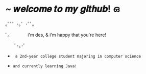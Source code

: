 # ~ 𝒘𝒆𝒍𝒄𝒐𝒎𝒆 𝒕𝒐 𝒎𝒚 𝒈𝒊𝒕𝒉𝒖𝒃! ഒ

｡ﾟﾟ゜･｡゜･ﾟﾟ｡

ﾟ。 ⠀⠀⠀⠀ i'm des, & i'm happy that you're here!

⠀ 　ﾟ･｡･ﾟ 


-  ` a 2nd-year college student majoring in computer science`

-  ` and currently learning Java! `
